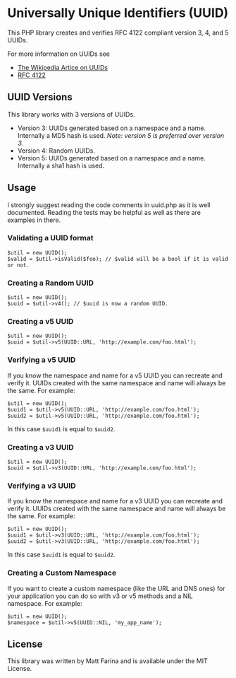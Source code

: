 # Universally Unique Identifiers (UUID)

This PHP library creates and verifies RFC 4122 compliant version 3, 4, and 5 UUIDs.

For more information on UUIDs see

* [The Wikipedia Artice on UUIDs](https://en.wikipedia.org/wiki/UUID)
* [RFC 4122](https://tools.ietf.org/html/rfc4122)

## UUID Versions

This library works with 3 versions of UUIDs.

* Version 3: UUIDs generated based on a namespace and a name. Internally a MD5 hash is used. _Note: version 5 is preferred over version 3._
* Version 4: Random UUIDs.
* Version 5: UUIDs generated based on a namespace and a name. Internally a sha1 hash is used.

## Usage

I strongly suggest reading the code comments in uuid.php as it is well documented. Reading the tests may be helpful as well as there are examples in there.

### Validating a UUID format

    $util = new UUID();
    $valid = $util->isValid($foo); // $valid will be a bool if it is valid or not.

### Creating a Random UUID

    $util = new UUID();
    $uuid = $util->v4(); // $uuid is now a random UUID.

### Creating a v5 UUID

    $util = new UUID();
    $uuid = $util->v5(UUID::URL, 'http://example.com/foo.html');

### Verifying a v5 UUID

If you know the namespace and name for a v5 UUID you can recreate and verify it. UUIDs created with the same namespace and name will always be the same. For example:

    $util = new UUID();
    $uuid1 = $util->v5(UUID::URL, 'http://example.com/foo.html');
    $uuid2 = $util->v5(UUID::URL, 'http://example.com/foo.html');

In this case `$uuid1` is equal to `$uuid2`.

### Creating a v3 UUID

    $util = new UUID();
    $uuid = $util->v3(UUID::URL, 'http://example.com/foo.html');

### Verifying a v3 UUID

If you know the namespace and name for a v3 UUID you can recreate and verify it. UUIDs created with the same namespace and name will always be the same. For example:

    $util = new UUID();
    $uuid1 = $util->v3(UUID::URL, 'http://example.com/foo.html');
    $uuid2 = $util->v3(UUID::URL, 'http://example.com/foo.html');

In this case `$uuid1` is equal to `$uuid2`.

### Creating a Custom Namespace

If you want to create a custom namespace (like the URL and DNS ones) for your application you can do so with v3 or v5 methods and a NIL namespace. For example:

    $util = new UUID();
    $namespace = $util->v5(UUID::NIL, 'my_app_name');


## License

This library was written by Matt Farina and is available under the MIT License.